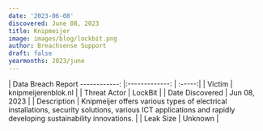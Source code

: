 ```yaml
---
date: '2023-06-08'
discovered: June 08, 2023
title: Knipmeijer
image: images/blog/lockbit.png
author: Breachsense Support
draft: false
yearmonths: 2023/june
---
```



| Data Breach Report
------------:     |:-------------:    | :-----:|
| Victim      | knipmeijerenblok.nl      | 
| Threat Actor      | LockBit      | 
| Date Discovered      | Jun 08, 2023      | 
| Description      | Knipmeijer offers various types of electrical installations, security solutions, various ICT applications and rapidly developing sustainability innovations.      | 
| Leak Size      | Unknown      | 

